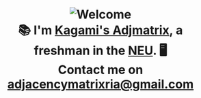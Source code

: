 <h1 align="center">
    <img src="afterwelcome.png" alt="Welcome">
    <br>
    📚
    I'm <a href="http://www.adjmatrix.site/" target="_blank">Kagami's Adjmatrix</a>, a freshman in the <a href="https://en.wikipedia.org/wiki/Northeastern_University_(China)" target="_blank">NEU</a>.
    🖥️
    <br>
    Contact me on <a href="mailto:adjacencymatrixria@gmail.com">adjacencymatrixria@gmail.com</a>
</h1>



<!---
Miki-Riako/Miki-Riako is a ✨ special ✨ repository because its `README.md` (this file) appears on your GitHub profile.
You can click the Preview link to take a look at your changes.
--->
